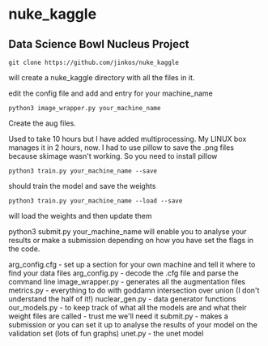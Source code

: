 # nuke_kaggle
## Data Science Bowl Nucleus Project

`git clone https://github.com/jinkos/nuke_kaggle`

will create a nuke_kaggle directory with all the files in it.

edit the config file and add and entry for your machine_name

`python3 image_wrapper.py your_machine_name`

Create the aug files. 

Used to take 10 hours but I have added multiprocessing. My LINUX box manages it in 2 hours, now. I had to use pillow to save the .png files because skimage wasn't working. So you need to install pillow

`python3 train.py your_machine_name --save`

should train the model and save the weights

`python3 train.py your_machine_name --load --save`

will load the weights and then update them

python3 submit.py your_machine_name will enable you to analyse your results or make a submission depending on how you have set the flags in the code.



arg_config.cfg - set up a section for your own machine and tell it where to find your data files
arg_config.py - decode the .cfg file and parse the command line
image_wrapper.py - generates all the augmentation files
metrics.py - everything to do with goddamn intersection over union (I don't understand the half of it!)
nuclear_gen.py - data generator functions
our_models.py - to keep track of what all the models are and what their weight files are called - trust me we'll need it
submit.py - makes a submission or you can set it up to analyse the results of your model on the validation set (lots of fun graphs)
unet.py - the unet model
